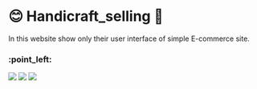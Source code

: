 # :blush: Handicraft_selling :department_store:

<p>In this website show only their user interface of simple E-commerce site. <h3>:point_left:</h3></p>
<img src="https://shivesh947.github.io/imagesforreadme/ha1.PNG"/>
<img src="https://shivesh947.github.io/imagesforreadme/ha2.PNG"/>
<img src="https://shivesh947.github.io/imagesforreadme/ha3.PNG"/>
